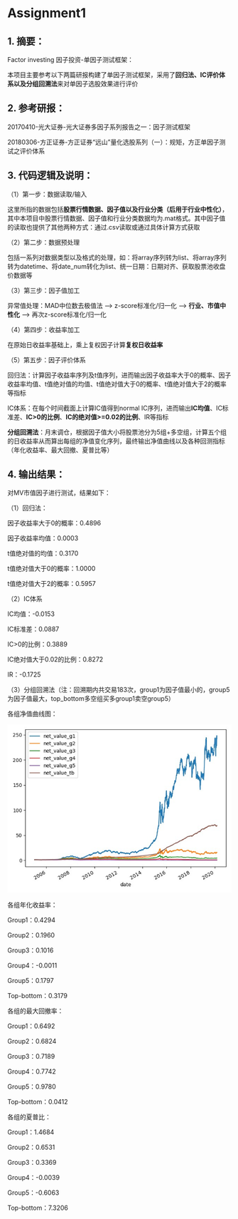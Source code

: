 # Assignment1
## 1. 摘要：
Factor investing 因子投资-单因子测试框架：

本项目主要参考以下两篇研报构建了单因子测试框架，采用了**回归法、IC评价体系以及分组回溯法**来对单因子选股效果进行评价

## 2. 参考研报：
20170410-光大证券-光大证券多因子系列报告之一：因子测试框架

20180306-方正证券-方正证券“远山”量化选股系列（一）：规矩，方正单因子测试之评价体系

## 3. 代码逻辑及说明：
（1）第一步：数据读取/输入

这里所指的数据包括**股票行情数据、因子值以及行业分类（后用于行业中性化）**，其中本项目中股票行情数据、因子值和行业分类数据均为.mat格式。其中因子值的读取也提供了其他两种方式：通过.csv读取或通过具体计算方式获取

（2）第二步：数据预处理

包括一系列对数据类型以及格式的处理，如：将array序列转为list、将array序列转为datetime、将date_num转化为list、统一日期：日期对齐、获取股票池收盘价数据等

（3）第三步：因子值加工

异常值处理：MAD中位数去极值法  --> z-score标准化/归一化  --> **行业、市值中性化**  --> 再次z-score标准化/归一化

（4）第四步：收益率加工

在原始日收益率基础上，乘上复权因子计算**复权日收益率**

（5）第五步：因子评价体系

回归法：计算因子收益率序列及t值序列，进而输出因子收益率大于0的概率、因子收益率均值、t值绝对值的均值、t值绝对值大于0的概率、t值绝对值大于2的概率等指标

IC体系：在每个时间截面上计算IC值得到normal IC序列，进而输出**IC均值**、IC标准差、**IC>0的比例**、**IC的绝对值>=0.02的比例**、IR等指标

**分组回溯法**：月末调仓，根据因子值大小将股票池分为5组+多空组，计算五个组的日收益率从而算出每组的净值变化序列，最终输出净值曲线以及各种回测指标（年化收益率、最大回撤、夏普比等）




## 4. 输出结果：
对MV市值因子进行测试，结果如下：

（1）回归法：

因子收益率大于0的概率：0.4896

因子收益率均值：0.0003

t值绝对值的均值：0.3170

t值绝对值大于0的概率：1.0000

t值绝对值大于2的概率：0.5957

（2）IC体系

IC均值：-0.0153

IC标准差：0.0887

IC>0的比例：0.3889

IC绝对值大于0.02的比例：0.8272

IR：-0.1725

（3）分组回溯法（注：回溯期内共交易183次，group1为因子值最小的，group5为因子值最大，top_bottom多空组买多group1卖空group5）

各组净值曲线图：

![净值曲线](https://github.com/algo21-Sam/Assignment1/blob/master/net_value.jpg)

各组年化收益率：

Group1：0.4294

Group2：0.1960

Group3：0.1016

Group4：-0.0011

Group5：0.1797

Top-bottom：0.3179

各组的最大回撤率：

Group1：0.6492

Group2：0.6824

Group3：0.7189

Group4：0.7742

Group5：0.9780

Top-bottom：0.0412

各组的夏普比：

Group1：1.4684

Group2：0.6531

Group3：0.3369

Group4：-0.0039

Group5：-0.6063

Top-bottom：7.3206









